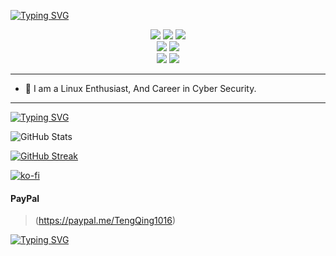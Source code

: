[![Typing SVG](https://readme-typing-svg.herokuapp.com?font=Nata+Sans&letterSpacing=1px&weight=600&size=40&duration=2000&pause=880&center=true&vCenter=true&width=435&lines=Hey1Me+%F0%9F%98%8E)](https://git.io/typing-svg)

<p align="center">
  <a href="https://github.com/hey1me/ARCH_INSTALLATION/"><img src="https://img.shields.io/badge/Arch%20Linux-111111.svg?logo=archlinux"/></a>
  <a href="https://github.com/hey1me/HEY_HyprArch/"><img src="https://img.shields.io/badge/Hyprland-111111.svg?logo=hyprland"/></a>
  <img src="https://img.shields.io/badge/Wayland-111111.svg?logo=wayland"/>
<br/>
  <a href="#"><img src="https://img.shields.io/badge/Cyber%20Security-ff474c.svg?logo=hackerone"/></a>
  <a href="#"><img src="https://img.shields.io/badge/Web%20Development-280459.svg?logo=devbox"/></a>
<br/>
  <img src="https://komarev.com/ghpvc/?username=hey1me&color=blue&style=flag&label=Views&base=86&abbreviated=false"/>
  <img src="https://img.shields.io/github/license/hey1me/hey1me"/>
</p>

---

- 🌟 I am a Linux Enthusiast, And Career in Cyber Security.

---

[![Typing SVG](https://readme-typing-svg.herokuapp.com?font=Roboto&weight=500&size=16&duration=1000&pause=1000&vCenter=true&repeat=false&width=435&lines=%F0%9F%92%AC+DETAILS)](https://git.io/typing-svg)

![GitHub Stats](https://github-profile-summary-cards.vercel.app/api/cards/stats?username=hey1me&theme=zenburn) 

[![GitHub Streak](https://github-readme-streak-stats.herokuapp.com?user=hey1me&theme=nightfox&hide_border=true&border_radius=16&date_format=j%20M%5B%20Y%5D)](https://git.io/streak-stats)


[![ko-fi](https://ko-fi.com/img/githubbutton_sm.svg)](https://ko-fi.com/hey1me)


#### PayPal
>(https://paypal.me/TengQing1016)


[![Typing SVG](https://readme-typing-svg.herokuapp.com?font=Nata+Sans&weight=500&size=30&letterSpacing=1px&duration=4000&pause=890&center=true&vCenter=true&width=435&lines=Thank+You+%F0%9F%98%8A)](https://git.io/typing-svg)
